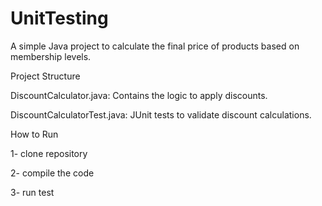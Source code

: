 ﻿# UnitTesting

A simple Java project to calculate the final price of products based on membership levels.

Project Structure

DiscountCalculator.java: Contains the logic to apply discounts.

DiscountCalculatorTest.java: JUnit tests to validate discount calculations.

How to Run

1- clone repository

2- compile the code

3- run test

